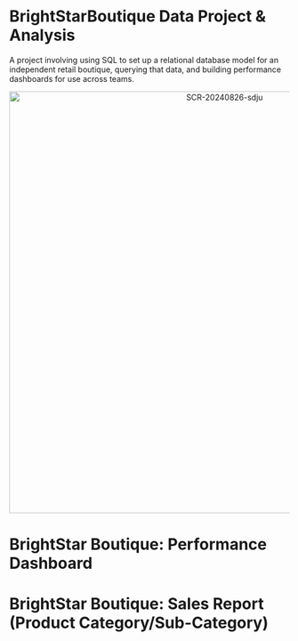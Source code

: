# BrightStarBoutique Data Project & Analysis
A project involving using SQL to set up a relational database model for an independent retail boutique, querying that data, and building performance dashboards for use across teams.

<div align="center"><img width="758" alt="SCR-20240826-sdju" src="https://github.com/user-attachments/assets/de398482-7b7d-449e-b108-373dc8f57cff"></div>

# BrightStar Boutique: Performance Dashboard

# BrightStar Boutique: Sales Report (Product Category/Sub-Category)



